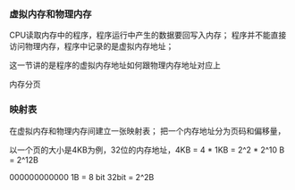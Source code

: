 ### 虚拟内存和物理内存

CPU读取内存中的程序，程序运行中产生的数据要回写入内存；
程序并不能直接访问物理内存，程序中记录的是虚拟内存地址；

这一节讲的是程序的虚拟内存地址如何跟物理内存地址对应上

内存分页

### 映射表
在虚拟内存和物理内存间建立一张映射表；
把一个内存地址分为页码和偏移量，

以一个页的大小是4KB为例，32位的内存地址，4KB = 4 * 1KB = 2^2 * 2^10 B = 2^12B

000000000000
1B = 8 bit 32bit = 2^2B